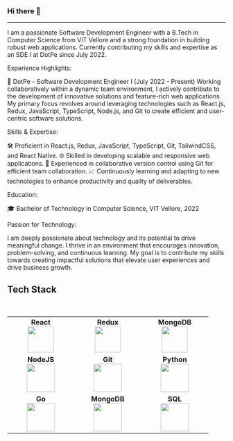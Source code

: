 ### Hi there 👋
-------------



I am a passionate Software Development Engineer with a B.Tech in Computer Science from VIT Vellore and a strong foundation in building robust web applications. Currently contributing my skills and expertise as an SDE I at DotPe since July 2022.

Experience Highlights:

🚀 DotPe - Software Development Engineer I (July 2022 - Present)
Working collaboratively within a dynamic team environment, I actively contribute to the development of innovative solutions and feature-rich web applications. My primary focus revolves around leveraging technologies such as React.js, Redux, JavaScript, TypeScript, Node.js, and Git to create efficient and user-centric software solutions.

Skills & Expertise:

🛠️ Proficient in React.js, Redux, JavaScript, TypeScript, Git, TailwindCSS, and React Native.
🌐 Skilled in developing scalable and responsive web applications.
🤝 Experienced in collaborative version control using Git for efficient team collaboration.
📈 Continuously learning and adapting to new technologies to enhance productivity and quality of deliverables.

Education:

🎓 Bachelor of Technology in Computer Science, VIT Vellore, 2022

Passion for Technology:

I am deeply passionate about technology and its potential to drive meaningful change. I thrive in an environment that encourages innovation, problem-solving, and continuous learning. My goal is to contribute my skills towards creating impactful solutions that elevate user experiences and drive business growth.



Tech Stack
 -------------
 <br>
<table>
<tbody>
 <tr>
<td align="center" width="20%">
<span><b><center>React</center></b></span> 
<img height=60px src="https://user-images.githubusercontent.com/34672810/87503710-8b19e680-c682-11ea-953b-07be433fcb30.png"> 
</td>

<td align="center" width="20%">
<span><b><center>Redux</center></b></span> 
<img height=60px src="https://user-images.githubusercontent.com/34672810/87503886-f4015e80-c682-11ea-9ec5-ec83dd87ca73.png"> 
</td>

<td align="center" width="20%">
<span><b><center>MongoDB</center></b></span> 
<img height=60px src="https://user-images.githubusercontent.com/34672810/87503810-cae0ce00-c682-11ea-897b-da867d9e98ed.png"> 
</td>
</tr>

<tr>
<td align="center" width="20%">
<span><b><center>NodeJS</center></b></span> 
<img height=65px src="https://user-images.githubusercontent.com/34672810/87504585-8c4c1300-c684-11ea-9187-ade92a289e49.png"> 
</td>

<td align="center" width="20%">
<span><b><center>Git</center></b></span> 
<img height=65px src="https://git-scm.com/images/logos/downloads/Git-Logo-2Color.png"> 
</td>

<td align="center" width="20%">
<span><b><center>Python</center></b></span> 
<img height=65px src="https://www.python.org/static/community_logos/python-logo.png"> 
</td>
</tr>

<tr>
<td align="center" width="20%">
<span><b><center>Go</center></b></span> 
<img height=65px src="https://imgr.search.brave.com/mETotZ9UxNjCdcBdIn0s_bSm-HPN8PIJZdD2s-HGO5w/fit/1200/677/ce/1/aHR0cHM6Ly9taXJv/Lm1lZGl1bS5jb20v/bWF4LzEyMDAvMSpJ/ZnBkX0h0RGlLOXU2/aDY4U1pnTnVBLnBu/Zw"> 
</td>

<td align="center" width="20%">
<span><b><center>MongoDB</center></b></span> 
<img height=65px src="https://www.logolynx.com/images/logolynx/d5/d50b83324fb4fbab14cdfaf47409115b.jpeg"> 
</td>


<td align="center" width="20%">
<span><b><center>SQL</center></b></span> 
<img height=65px src="https://i0.wp.com/www.complexsql.com/wp-content/uploads/2017/01/sql-logo.jpg?ssl=1"> 
</td>
</tr>

</tbody>
</table>

